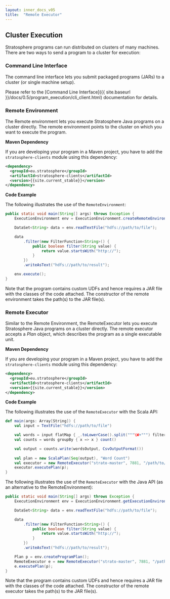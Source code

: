 ```yaml
---
layout: inner_docs_v05
title:  "Remote Executor"
---
```


## Cluster Execution

Stratosphere programs can run distributed on clusters of many machines. There are two ways to send a program to a cluster for execution:


### Command Line Interface

The command line interface lets you submit packaged programs (JARs) to a cluster (or single machine setup).

Please refer to the [Command Line Interface]({{ site.baseurl }}/docs/0.5/program_execution/cli_client.html) documentation for details.


### Remote Environment

The Remote environment lets you execute Stratosphere Java programs on a cluster directly. The remote environment points to the cluster on which you want to execute the program.


**Maven Dependency**

If you are developing your program in a Maven project, you have to add the `stratosphere-clients` module using this dependency:

```xml
<dependency>
  <groupId>eu.stratosphere</groupId>
  <artifactId>stratosphere-clients</artifactId>
  <version>{{site.current_stable}}</version>
</dependency>
```

**Code Example**

The following illustrates the use of the `RemoteEnvironment`:

```java
public static void main(String[] args) throws Exception {
    ExecutionEnvironment env = ExecutionEnvironment.createRemoteEnvironment("strato-master", "7661", "/home/user/udfs.jar");

    DataSet<String> data = env.readTextFile("hdfs://path/to/file");

    data
        .filter(new FilterFunction<String>() {
            public boolean filter(String value) {
                return value.startsWith("http://");
            }
        })
        .writeAsText("hdfs://path/to/result");

    env.execute();
}
```

Note that the program contains custom UDFs and hence requires a JAR file with the classes of the code attached. The constructor of the remote environment takes the path(s) to the JAR file(s).


### Remote Executor

Similar to the Remote Environment, the RemoteExecutor lets you execute Stratosphere Java programs on a cluster directly. The remote executor accepts a *Plan* object, which describes the program as a single executable unit.

**Maven Dependency**

If you are developing your program in a Maven project, you have to add the `stratosphere-clients` module using this dependency:

```xml
<dependency>
  <groupId>eu.stratosphere</groupId>
  <artifactId>stratosphere-clients</artifactId>
  <version>{{site.current_stable}}</version>
</dependency>
```

**Code Example**

The following illustrates the use of the `RemoteExecutor` with the Scala API:

```scala
def main(args: Array[String]) {
    val input = TextFile("hdfs://path/to/file")

    val words = input flatMap { _.toLowerCase().split("""\W+""") filter { _ != "" } }
    val counts = words groupBy { x => x } count()

    val output = counts.write(wordsOutput, CsvOutputFormat())
  
    val plan = new ScalaPlan(Seq(output), "Word Count")
    val executor = new RemoteExecutor("strato-master", 7881, "/path/to/jarfile.jar")
    executor.executePlan(p);
}
```

The following illustrates the use of the `RemoteExecutor` with the Java API (as an alternative to the RemoteEnvironment):

```java
public static void main(String[] args) throws Exception {
    ExecutionEnvironment env = ExecutionEnvironment.getExecutionEnvironment();

    DataSet<String> data = env.readTextFile("hdfs://path/to/file");

    data
        .filter(new FilterFunction<String>() {
            public boolean filter(String value) {
                return value.startsWith("http://");
            }
        })
        .writeAsText("hdfs://path/to/result");

    Plan p = env.createProgramPlan();
    RemoteExecutor e = new RemoteExecutor("strato-master", 7881, "/path/to/jarfile.jar");
    e.executePlan(p);
}
```

Note that the program contains custom UDFs and hence requires a JAR file with the classes of the code attached. The constructor of the remote executor takes the path(s) to the JAR file(s).
